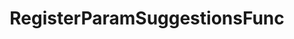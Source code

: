---
title: RegisterParamSuggestionsFunc
position: 1.4
type: ""
description: Takes a function that will be called when suggestions are needed for a parameter

parameters:
  - name: string <em>cmdName</em>
    content: The name of the command that contains the wanted parameter
  - name: string <em>paramName</em>
    content: The name of the parameter
  - name: Func&gt;string[]&lt; <em>func</em>
    content: The function to be called when the IDC needs suggestions

content_markdown: |-
    Similar to **UpdateParamSuggestions**, but instead of providing suggestions once it provides a function to the IDC that 
    when called returns the array of suggestions.

    This is useful when you want to provide dynamic suggestions that change depending on the conditions of your game.

    The passed function is only called when the user is being shown the suggestions of the parameter targeted by this method.
    {: .info}

right_code_blocks:
  - title: Example
    language: csharp
    code_block: |-
      //Show the following values as suggestions for the 'lineSpacing' parameter of the 'SetLogAreaLineSpacing' command
      string[] mySuggestions = new string[] { "1", "1.2", "1.4", "1.6" };
      IDCUtils.IDC.UpdateParamSuggestions("SetLogAreaLineSpacing", "lineSpacing", mySuggestions);
---